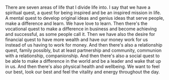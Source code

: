  There are seven areas of life that I divide life into. I say that we have a spiritual quest, a quest for being inspired and be an inspired mission in life. A mental quest to develop original ideas and genius ideas that serve people, make a difference and learn. We have love to learn. Then there's the vocational quest to make a difference in business and become achieving and successful, as some people call it. Then we have also the desire for financial quest to have more wealth and have our money work for us instead of us having to work for money. And then there's also a relationship quest, family possibly, but at least partnership and community, communion with a relationship, companionship. And then there's also a social quest to be able to make a difference in the world and be a leader and wake that up in us. And then there's also physical health and wellbeing. We want to feel our best, look our best and feel the vitality and energy throughout the day.